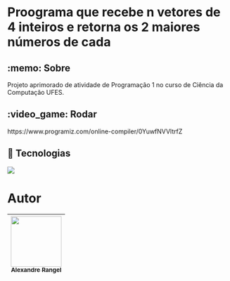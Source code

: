 <h1>Proograma que recebe n vetores de 4 inteiros e retorna os 2 maiores números de cada</h1>

<h2> :memo: Sobre</h2>
<p>Projeto aprimorado de atividade de Programação 1 no curso de Ciência da Computação UFES.</p>

<h2> :video_game: Rodar</h2>
<p>https://www.programiz.com/online-compiler/0YuwfNVVltrfZ</p>

## :rocket: Tecnologias
<div>
 <img src="https://img.shields.io/badge/C-00599C?style=for-the-badge&logo=c&logoColor=white">
</div>

# Autor

| [<img loading="lazy" src="https://avatars.githubusercontent.com/u/161789533?v=4" width=115><br><sub>Alexandre Rangel</sub>](https://github.com/aleerangel) |
| :---: | 
